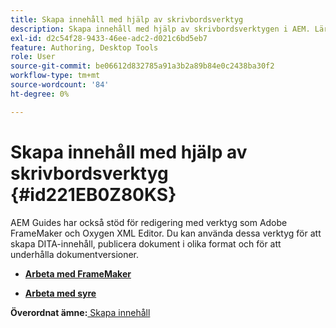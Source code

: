 ```yaml
---
title: Skapa innehåll med hjälp av skrivbordsverktyg
description: Skapa innehåll med hjälp av skrivbordsverktygen i AEM. Lär dig hur du arbetar med Adobe FrameMaker och Oxygen XML Editor för att skapa och publicera DITA-innehåll.
exl-id: d2c54f28-9433-46ee-adc2-d021c6bd5eb7
feature: Authoring, Desktop Tools
role: User
source-git-commit: be06612d832785a91a3b2a89b84e0c2438ba30f2
workflow-type: tm+mt
source-wordcount: '84'
ht-degree: 0%

---
```


# Skapa innehåll med hjälp av skrivbordsverktyg {#id221EB0Z80KS}

AEM Guides har också stöd för redigering med verktyg som Adobe FrameMaker och Oxygen XML Editor. Du kan använda dessa verktyg för att skapa DITA-innehåll, publicera dokument i olika format och för att underhålla dokumentversioner.

- **[Arbeta med FrameMaker](author-desktop-framemaker.md)**

- **[Arbeta med syre](author-desktop-oxygen.md)**


**Överordnat ämne:**[ Skapa innehåll](authoring-content.md)
